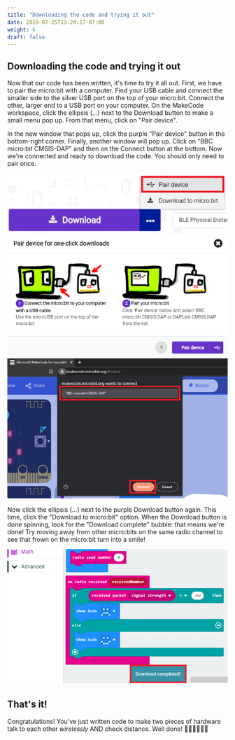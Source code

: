 ```yaml
---
title: "Downloading the code and trying it out"
date: 2019-07-25T13:24:17-07:00
weight: 6
draft: false
---
```


## Downloading the code and trying it out
Now that our code has been written, it's time to try it all out. First, we have to pair the micro:bit with a computer. Find your USB cable and connect the smaller side to the silver USB port on the top of your micro:bit. Connect the other, larger end to a USB port on your computer. On the MakeCode workspace, click the ellipsis (...) next to the Download button to make a small menu pop up. From that menu, click on "Pair device".

In the new window that pops up, click the purple "Pair device" button in the bottom-right corner. Finally, another window will pop up. Click on "BBC micro:bit CMSIS-DAP" and then on the Connect button at the bottom. Now we're connected and ready to download the code. You should only need to pair once.

![Download button options expanded with "Pair device" selected](img/pairDevice.png)
![The pop out window instructing users to connect their micro:bit and pair the device](img/pairModal.png)
![The browser's connected devices list](img/connectToDevice.png)

Now click the ellipsis (...) next to the purple Download button again. This time, click the "Download to micro:bit" option. When the Download button is done spinning, look for the "Download complete" bubble: that means we're done! Try moving away from other micro:bits on the same radio channel to see that frown on the micro:bit turn into a smile!

![Showing the download completed bubble](img/downloadComplete.png)

## That's it!
Congratulations! You've just written code to make two pieces of hardware talk to each other _wirelessly_ AND check distance. Well done! 👏🏽👏🏽👏🏽
